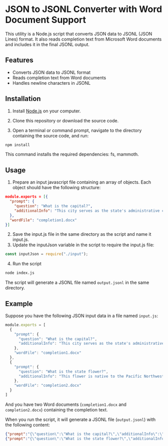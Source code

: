 # JSON to JSONL Converter with Word Document Support

This utility is a Node.js script that converts JSON data to JSONL (JSON Lines) format. It also reads completion text from Microsoft Word documents and includes it in the final JSONL output.

## Features

- Converts JSON data to JSONL format
- Reads completion text from Word documents
- Handles newline characters in JSONL

## Installation

1. Install [Node.js](https://nodejs.org/en/) on your computer.

2. Clone this repository or download the source code.

3. Open a terminal or command prompt, navigate to the directory containing the source code, and run:

```bash
npm install
```

This command installs the required dependencies: fs, mammoth.

## Usage

1. Prepare an input javascript file containing an array of objects. Each object should have the following structure:

```json
module.exports = [{
  "prompt": {
    "question": "What is the capital?",
    "additionalInfo": "This city serves as the state's administrative center."
  },
  "wordFile": "completion1.docx"
}]
```
2. Save the input.js file in the same directory as the script and name it input.js.
3. Update the inputJson variable in the script to require the input.js file:

```javascript
const inputJson = require("./input");
```

4. Run the script

```bash
node index.js
```

The script will generate a JSONL file named `output.jsonl` in the same directory.

## Example

Suppose you have the following JSON input data in a file named `input.js`:

```javascript
module.exports = [
  {
    "prompt": {
      "question": "What is the capital?",
      "additionalInfo": "This city serves as the state's administrative center."
    },
    "wordFile": "completion1.docx"
  },
  {
    "prompt": {
      "question": "What is the state flower?",
      "additionalInfo": "This flower is native to the Pacific Northwest."
    },
    "wordFile": "completion2.docx"
  }
]
```

And you have two Word documents (`completion1.docx` and `completion2.docx`) containing the completion text.

When you run the script, it will generate a JSONL file (`output.jsonl`) with the following content:

```json
{"prompt":"{\"question\":\"What is the capital?\",\"additionalInfo\":\"This city serves as the state's administrative center.\"}\nAnswer:","completion":" The capital of Washington State is Olympia."}
{"prompt":"{\"question\":\"What is the state flower?\",\"additionalInfo\":\"This flower is native to the Pacific Northwest.\"}\nAnswer:","completion":" The state flower of Washington is the Coast Rhododendron."}
```











